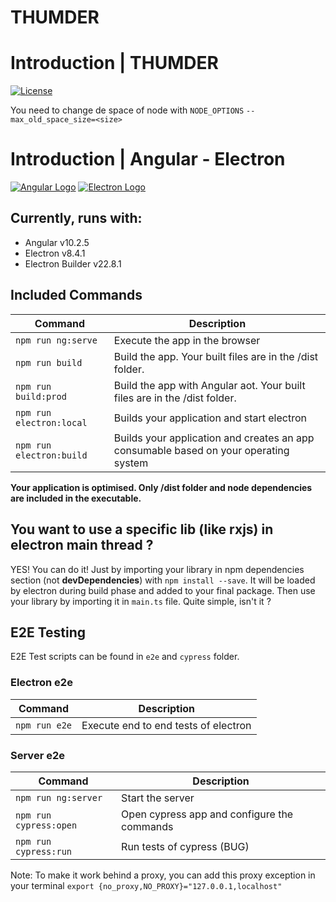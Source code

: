 THUMDER
=======

# Introduction | THUMDER

[![License](http://img.shields.io/badge/Licence-MIT-brightgreen.svg)](LICENSE.md)

You need to change de space of node with `NODE_OPTIONS` `--max_old_space_size=<size>`

# Introduction | Angular - Electron

[![Angular Logo](https://www.vectorlogo.zone/logos/angular/angular-icon.svg)](https://angular.io/)
[![Electron Logo](https://www.vectorlogo.zone/logos/electronjs/electronjs-icon.svg)](https://electronjs.org/)


## Currently, runs with:

- Angular v10.2.5
- Electron v8.4.1
- Electron Builder v22.8.1


## Included Commands

| Command                  | Description                                                                          |
| ------------------------ | ------------------------------------------------------------------------------------ |
| `npm run ng:serve`       | Execute the app in the browser                                                       |
| `npm run build`          | Build the app. Your built files are in the /dist folder.                             |
| `npm run build:prod`     | Build the app with Angular aot. Your built files are in the /dist folder.            |
| `npm run electron:local` | Builds your application and start electron                                           |
| `npm run electron:build` | Builds your application and creates an app consumable based on your operating system |

**Your application is optimised. Only /dist folder and node dependencies are included in the executable.**

## You want to use a specific lib (like rxjs) in electron main thread ?

YES! You can do it! Just by importing your library in npm dependencies section (not **devDependencies**) with `npm install --save`. It will be loaded by electron during build phase and added to your final package. Then use your library by importing it in `main.ts` file. Quite simple, isn't it ?

## E2E Testing

E2E Test scripts can be found in `e2e` and `cypress` folder.

### Electron e2e

| Command         | Description                         |
| --------------- | ----------------------------------- |
| `npm run e2e`   | Execute end to end tests of electron|

### Server e2e

| Command                | Description                                        |
| ---------------------- | -------------------------------------------------- |
| `npm run ng:server`    | Start the server                                   |
| `npm run cypress:open` | Open cypress app and configure the commands        |
| `npm run cypress:run`  | Run tests of cypress (BUG)                         |

Note: To make it work behind a proxy, you can add this proxy exception in your terminal
`export {no_proxy,NO_PROXY}="127.0.0.1,localhost"`
